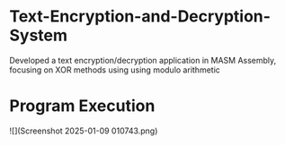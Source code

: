 # Text-Encryption-and-Decryption-System
Developed a text encryption/decryption application in MASM Assembly, focusing on XOR methods using using modulo arithmetic 
# Program Execution
![](Screenshot 2025-01-09 010743.png)
